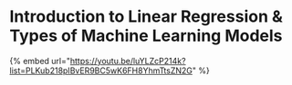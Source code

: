 # Introduction to Linear Regression & Types of Machine Learning Models

{% embed url="https://youtu.be/luYLZcP214k?list=PLKub218pIBvER9BC5wK6FH8YhmTtsZN2G" %}

